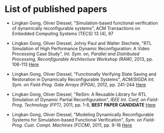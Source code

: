 # List of published papers #

  * Lingkan Gong, Oliver Diessel, "Simulation-based functional verification of dynamically reconfigurable systems", ACM Transactions on Embedded Computing Systems (TECS) 13 (4), 97

  * Lingkan Gong, Oliver Diessel, Johny Paul and Walter Stechele, "RTL Simulation of High Performance Dynamic Reconfiguration: A Video Processing Case Study", _Int. Sym. on, Parallel and Distributed Processing, Reconfigurable Architecture Workshop (RAW)_, 2013, pp. 106-113 [Here](http://resim-simulating-partial-reconfiguration.googlecode.com/files/auto.proceedings.pdf)

  * Lingkan Gong, Oliver Diessel, "Functionally Verifying State Saving and Restoration in Dynamically Reconfigurable Systems", _ACM/SIGDA Int. Sym. on Field-Prog. Gate Arrays (FPGA)_, 2012, pp. 241-244 [Here](http://resim-simulating-partial-reconfiguration.googlecode.com/files/state.short.proceedings.p241-gong.pdf)

  * Lingkan Gong, Oliver Diessel, "ReSim: A Reusable Library for RTL Simulation of Dynamic Partial Reconfiguration", _IEEE Int. Conf. on Field-Prog. Technology (FPT)_, 2011, pp. 1-8, **BEST PAPER CANDIDATE** [Here](http://resim-simulating-partial-reconfiguration.googlecode.com/files/resim.proceedings.pdf)

  * Lingkan Gong, Oliver Diessel, "Modeling Dynamically Reconfigurable Systems for Simulation-based Functional Verification", _Sym. on Field-Prog. Cust. Compt. Machines (FCCM)_, 2011, pp. 9-16 [Here](http://resim-simulating-partial-reconfiguration.googlecode.com/files/modeling.proceedings.pdf)